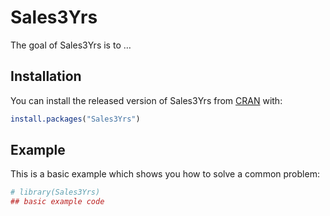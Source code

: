
<!-- README.md is generated from README.Rmd. Please edit that file -->

# Sales3Yrs

<!-- badges: start -->

<!-- badges: end -->

The goal of Sales3Yrs is to …

## Installation

You can install the released version of Sales3Yrs from
[CRAN](https://CRAN.R-project.org) with:

``` r
install.packages("Sales3Yrs")
```

## Example

This is a basic example which shows you how to solve a common problem:

``` r
# library(Sales3Yrs)
## basic example code
```
